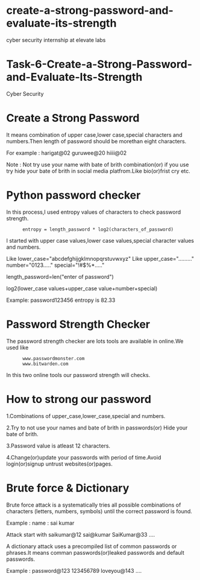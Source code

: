 # create-a-strong-password-and-evaluate-its-strength
cyber security internship at elevate labs
# Task-6-Create-a-Strong-Password-and-Evaluate-Its-Strength
Cyber Security

# Create a Strong Password

It means combination of upper case,lower case,special characters and numbers.Then length of password should be morethan eight characters.

For example : harigat@02    guruwee@20      hiiii@02

Note : Not try use your name with bate of brith combination(or) if you use try hide your bate of brith in social media platfrom.Like bio(or)frist cry etc.

# Python password checker

In this process,I used entropy values of characters to check password strength.

          entropy = length_password * log2(characters_of_password)
          
I started with upper case values,lower case values,special character values and numbers.

Like lower_case="abcdefghijgklmnopqrstuvwxyz"    Like upper_case="........."    number="0123....."    special="!#$%*....."

length_password=len("enter of password")

log2(lower_case values+upper_case value+number+special)

Example: password123456 entropy is 82.33

# Password Strength Checker

The password strength checker are lots tools are available in online.We used like 

          www.passwordmonster.com
          www.bitwarden.com
          
In this two online tools our password strength will checks.

# How to strong our password

1.Combinations of upper_case,lower_case,special and numbers.

2.Try to not use your names and bate of brith in passwords(or) Hide your bate of brith.

3.Password value is atleast 12 characters.

4.Change(or)update your passwords with period of time.Avoid login(or)signup untrust websites(or)pages.

# Brute force & Dictionary

Brute force attack is a systematically tries all possible combinations of characters (letters, numbers, symbols) until the correct password is found.

Example : name : sai kumar

Attack start with saikumar@12  sai@kumar SaiKumar@33 ....

A dictionary attack uses a precompiled list of common passwords or phrases.It means comman passwords(or)leaked passwords and default passwords.

Example : password@123    123456789    loveyou@143   ....
